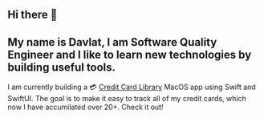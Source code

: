 ## Hi there 👋

## My name is Davlat, I am Software Quality Engineer and I like to learn new technologies by building useful tools.

I am currently building a 💳 [Credit Card Library](https://github.com/davlat-s/CreditCardLibrary) MacOS app using Swift and SwiftUI. The goal is to make it easy to track all of my credit cards, which now I have accumilated over 20+. Check it out!


<!--
**davlat-s/davlat-s** is a ✨ _special_ ✨ repository because its `README.md` (this file) appears on your GitHub profile.

Here are some ideas to get you started:

- 🔭 I’m currently working on ...
- 🌱 I’m currently learning ...
- 👯 I’m looking to collaborate on ...
- 🤔 I’m looking for help with ...
- 💬 Ask me about ...
- 📫 How to reach me: ...
- 😄 Pronouns: ...
- ⚡ Fun fact: ...
-->
